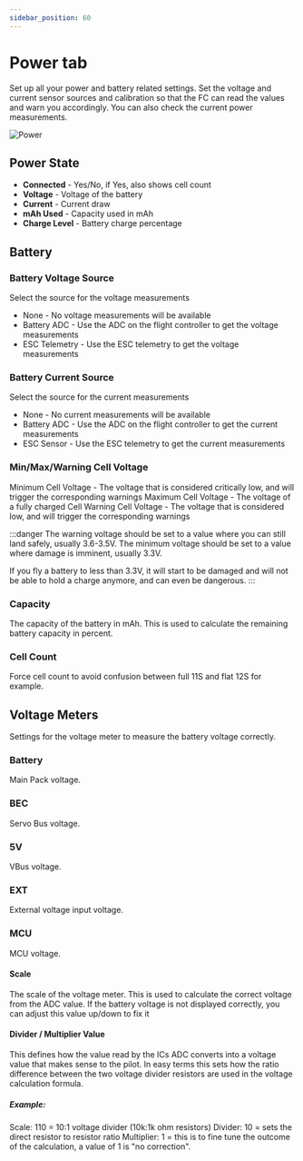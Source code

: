```yaml
---
sidebar_position: 60
---
```


# Power tab

Set up all your power and battery related settings. Set the voltage and current sensor sources and calibration so that the FC can read the values and warn you accordingly. You can also check the current power measurements.

![Power](./img/power-main.png)

## Power State

* **Connected** - Yes/No, if Yes, also shows cell count
* **Voltage** - Voltage of the battery
* **Current** - Current draw
* **mAh Used** - Capacity used in mAh
* **Charge Level** - Battery charge percentage

## Battery

### Battery Voltage Source

Select the source for the voltage measurements

* None - No voltage measurements will be available
* Battery ADC - Use the ADC on the flight controller to get the voltage measurements
* ESC Telemetry - Use the ESC telemetry to get the voltage measurements

### Battery Current Source

Select the source for the current measurements

* None - No current measurements will be available
* Battery ADC - Use the ADC on the flight controller to get the current measurements
* ESC Sensor - Use the ESC telemetry to get the current measurements

### Min/Max/Warning Cell Voltage

Minimum Cell Voltage - The voltage that is considered critically low, and will trigger the corresponding warnings
Maximum Cell Voltage - The voltage of a fully charged Cell
Warning Cell Voltage - The voltage that is considered low, and will trigger the corresponding warnings

:::danger
The warning voltage should be set to a value where you can still land safely, usually 3.6-3.5V.
The minimum voltage should be set to a value where damage is imminent, usually 3.3V.

If you fly a battery to less than 3.3V, it will start to be damaged and will not be able to hold a charge anymore, and can even be dangerous.
:::

### Capacity

The capacity of the battery in mAh. This is used to calculate the remaining battery capacity in percent.

### Cell Count

Force cell count to avoid confusion between full 11S and flat 12S for example.

## Voltage Meters

Settings for the voltage meter to measure the battery voltage correctly.

### Battery

Main Pack voltage.

### BEC

Servo Bus voltage.

### 5V

VBus voltage.

### EXT

External voltage input voltage.

### MCU

MCU voltage.

#### Scale

The scale of the voltage meter. This is used to calculate the correct voltage from the ADC value. If the battery voltage is not displayed correctly, you can adjust this value up/down to fix it

#### Divider / Multiplier Value

This defines how the value read by the ICs ADC converts into a voltage value that makes sense to the pilot. In easy terms this sets how the ratio difference between the two voltage divider resistors are used in the voltage calculation formula.

##### Example:

Scale: 110 = 10:1 voltage divider (10k:1k ohm resistors)
Divider: 10 = sets the direct resistor to resistor ratio
Multiplier: 1 = this is to fine tune the outcome of the calculation, a value of 1 is "no correction".
